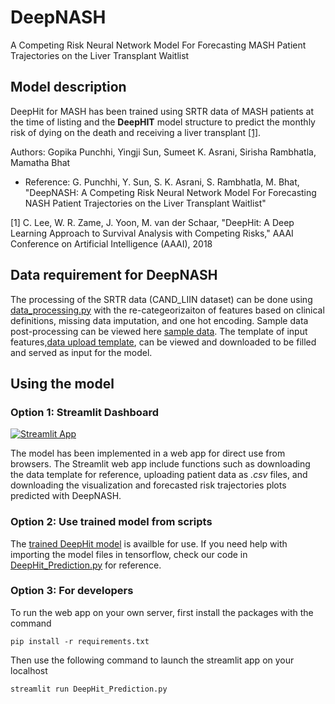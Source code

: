 # DeepNASH

A Competing Risk Neural Network Model For Forecasting MASH Patient Trajectories on the Liver Transplant Waitlist


## Model description 
DeepHit for MASH has been trained using SRTR data of MASH patients at the time of listing and the **DeepHIT** model structure to predict the monthly risk of dying on the death and receiving a liver transplant [[1]](#1).

Authors: Gopika Punchhi, Yingji Sun, Sumeet K. Asrani, Sirisha Rambhatla, Mamatha Bhat

* Reference: G. Punchhi, Y. Sun, S. K. Asrani, S. Rambhatla, M. Bhat, "DeepNASH: A Competing Risk Neural Network Model For Forecasting NASH Patient Trajectories on the Liver Transplant Waitlist"

<a id="1">[1]</a> 
C. Lee, W. R. Zame, J. Yoon, M. van der Schaar, "DeepHit: A Deep Learning Approach to Survival Analysis with Competing Risks," AAAI Conference on Artificial Intelligence (AAAI), 2018


## Data requirement for DeepNASH
The processing of the SRTR data (CAND_LIIN dataset) can be done using [data_processing.py](https://github.com/criticalml-uw/DeepNASH/blob/main/model_scripts/data_processing.py) with the re-categeorizaiton of features based on clinical definitions, missing data imputation, and one hot encoding. Sample data post-processing can be viewed here [sample data](https://github.com/criticalml-uw/DeepNASH/blob/main/data/sample_test_data.csv). The template of input features,[data upload template](https://github.com/criticalml-uw/DeepNASH/blob/main/data/data_template.csv), can be viewed and downloaded to be filled and served as input for the model. 

## Using the model 

### Option 1: Streamlit Dashboard 
[![Streamlit App](https://static.streamlit.io/badges/streamlit_badge_black_white.svg)](https://deepnash.streamlit.app/)

The model has been implemented in a web app for direct use from browsers. The Streamlit web app include functions such as downloading the data template for reference, uploading patient data as *.csv* files, and downloading the visualization and forecasted risk trajectories plots predicted with DeepNASH. 

### Option 2: Use trained model from scripts
The [trained DeepHit model](https://github.com/criticalml-uw/DeepNASH/tree/main/model/model) is availble for use. If you need help with importing the model files in tensorflow, check our code in [DeepHit_Prediction.py](https://github.com/criticalml-uw/DeepNASH/blob/main/DeepHit_Prediction.py) for reference.

### Option 3: For developers
To run the web app on your own server, first install the packages with the command

```pip install -r requirements.txt```

Then use the following command to launch the streamlit app on your localhost

```streamlit run DeepHit_Prediction.py```
